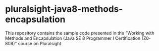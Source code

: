# pluralsight-java8-methods-encapsulation
This repository contains the sample code presented in the "Working with Methods and Encapsulation (Java SE 8 Programmer I Certification 1Z0-808)" course on Pluralsight
